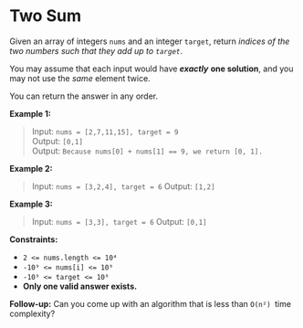 # Two Sum

Given an array of integers `nums` and an integer `target`, return *indices of the two numbers such that they add up to `target`*.

You may assume that each input would have ***exactly*** **one solution**, and you may not use the *same* element twice.

You can return the answer in any order.

**Example 1:**

> Input: `nums = [2,7,11,15], target = 9`  
> Output: `[0,1]`   
> Output: `Because nums[0] + nums[1] == 9, we return [0, 1].`

**Example 2:**

> Input: `nums = [3,2,4], target = 6`
> Output: `[1,2]`

**Example 3:**

> Input: `nums = [3,3], target = 6`
> Output: `[0,1]`

**Constraints:**

- `2 <= nums.length <= 10⁴`
- `-10⁹ <= nums[i] <= 10⁹`
- `-10⁹ <= target <= 10⁹`
- **Only one valid answer exists.**

**Follow-up:** Can you come up with an algorithm that is less than `O(n²) `time complexity?
